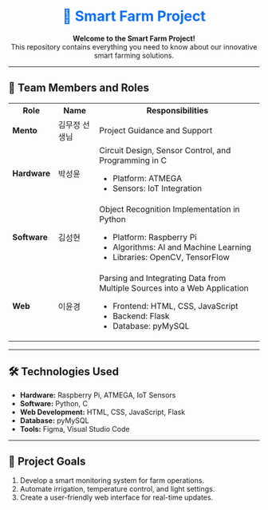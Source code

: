 <h1 align="center" style="color: #0d6efd;">🌱 Smart Farm Project</h1>

<p align="center">
  <b>Welcome to the Smart Farm Project!</b><br>
  This repository contains everything you need to know about our innovative smart farming solutions.
</p>

<hr>
<h2>🔗 Team Members and Roles</h2>
<table>
  <tr>
    <th>Role</th>
    <th>Name</th>
    <th>Responsibilities</th>
  </tr>
  <tr>
    <td><b>Mento</b></td>
    <td>김무정 선생님</td>
    <td>Project Guidance and Support</td>
  </tr>
  <tr>
    <td><b>Hardware</b></td>
    <td>박성윤</td>
    <td>
      Circuit Design, Sensor Control, and Programming in C<br>
      <ul>
        <li>Platform: ATMEGA</li>
        <li>Sensors: IoT Integration</li>
      </ul>
    </td>
  </tr>
  <tr>
    <td><b>Software</b></td>
    <td>김성현</td>
    <td>
      Object Recognition Implementation in Python<br>
      <ul>
        <li>Platform: Raspberry Pi</li>
        <li>Algorithms: AI and Machine Learning</li>
        <li>Libraries: OpenCV, TensorFlow</li>
      </ul>
    </td>
  </tr>
  <tr>
    <td><b>Web</b></td>
    <td>이윤경</td>
    <td>
      Parsing and Integrating Data from Multiple Sources into a Web Application<br>
      <ul>
        <li>Frontend: HTML, CSS, JavaScript</li>
        <li>Backend: Flask</li>
        <li>Database: pyMySQL</li>
      </ul>
    </td>
  </tr>
</table>

<hr>

<h2>🛠 Technologies Used</h2>
<ul>
  <li><b>Hardware:</b> Raspberry Pi, ATMEGA, IoT Sensors</li>
  <li><b>Software:</b> Python, C</li>
  <li><b>Web Development:</b> HTML, CSS, JavaScript, Flask</li>
  <li><b>Database:</b> pyMySQL</li>
  <li><b>Tools:</b> Figma, Visual Studio Code</li>
</ul>

<hr>

<h2>📌 Project Goals</h2>
<ol>
  <li>Develop a smart monitoring system for farm operations.</li>
  <li>Automate irrigation, temperature control, and light settings.</li>
  <li>Create a user-friendly web interface for real-time updates.</li>
</ol>
